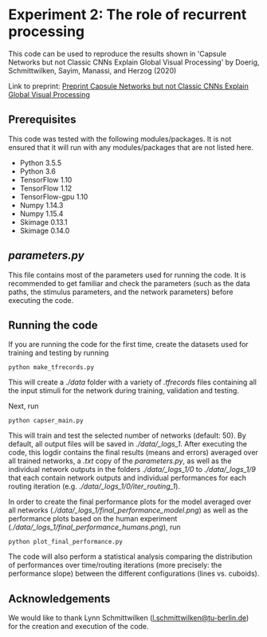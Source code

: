 # Experiment 2: The role of recurrent processing
This code can be used to reproduce the results shown in 'Capsule Networks but not Classic CNNs Explain Global Visual Processing' by Doerig, Schmittwilken, Sayim, Manassi, and Herzog (2020)

Link to preprint: [Preprint Capsule Networks but not Classic CNNs Explain Global Visual Processing](https://www.researchgate.net/publication/335472170_Capsule_Networks_as_Recurrent_Models_of_Grouping_and_Segmentation)

## Prerequisites
This code was tested with the following modules/packages. It is not ensured that it will run with any modules/packages that are not listed here.
* Python 3.5.5
* Python 3.6
* TensorFlow 1.10
* TensorFlow 1.12
* TensorFlow-gpu 1.10
* Numpy 1.14.3
* Numpy 1.15.4
* Skimage 0.13.1
* Skimage 0.14.0

## *parameters.py*
This file contains most of the parameters used for running the code. It is recommended to get familiar and check the parameters (such as the data paths, the stimulus parameters, and the network parameters) before executing the code.

## Running the code
If you are running the code for the first time, create the datasets used for training and testing by running
```
python make_tfrecords.py
```
This will create a *./data* folder with a variety of *.tfrecords* files containing all the input stimuli for the network during training, validation and testing.

Next, run
```
python capser_main.py
```
This will train and test the selected number of networks (default: 50). By default, all output files will be saved in *./data/_logs_1*. After executing the code, this logdir contains the final results (means and errors) averaged over all trained networks, a *.txt* copy of the *parameters.py*, as well as the individual network outputs in the folders *./data/_logs_1/0* to *./data/_logs_1/9* that each contain network outputs and individual performances for each routing iteration (e.g. *./data/_logs_1/0/iter_routing_1*).

In order to create the final performance plots for the model averaged over all networks (*./data/_logs_1/final_performance_model.png*) as well as the performance plots based on the human experiment (*./data/_logs_1/final_performance_humans.png*), run
```
python plot_final_performance.py
```
The code will also perform a statistical analysis comparing the distribution of performances over time/routing iterations (more precisely: the performance slope) between the different configurations (lines vs. cuboids).

## Acknowledgements
We would like to thank Lynn Schmittwilken (l.schmittwilken@tu-berlin.de) for the creation and execution of the code.
